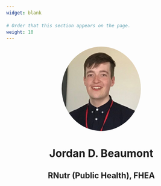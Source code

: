 ```yaml
---
widget: blank

# Order that this section appears on the page.
weight: 10
---
```


<p align="center">
  <img src="https://github.com/JordanDBeaumont/Website/blob/master/content/authors/admin/avatar.jpg?raw=true" style="width:15em;border-radius:50%"/>
</p>

<h1 style="text-align:center">Jordan D. Beaumont</h1>
<h2 style="text-align:center">RNutr (Public Health), FHEA</h2>

</br>

<h1 style="text-align:center">
<a href="mailto:j.beaumont@leedstrinity.ac.uk"><i class="fas fa-envelope" size="5"></i></a>
&nbsp;
<a href="https://twitter.com/JordanDBeaumont"><i class="fab fa-twitter" size="5"></i></a>
&nbsp;
<a href="https://www.linkedin.com/in/jordandbeaumont"><i class="fab fa-linkedin" size="5"></i></a>
&nbsp;
<a href="https://orcid.org/0000-0002-9861-3379"><i class="fab fa-orcid" size="5"></i></a>
&nbsp;
<a href="https://www.researchgate.net/profile/Jordan-Beaumont"><i class="fab fa-researchgate" size="5"></i></a>
&nbsp;
<a href="https://scholar.google.co.uk/citations?user=sIwtMXoAAAAJ"><i class="ai ai-google-scholar" size="5"></i></a>
&nbsp;
<a href="https://research.leedstrinity.ac.uk/en/persons/jordan-beaumont(1f84ce45-c3d0-4d89-a004-583a828896e7).html"><i class="fas fa-university" size="5"></i></a>
&nbsp;
<a href=""><i class="ai ai-cv" size="5"></i></a>
&nbsp;
<a href="/blog/"><i class="fab fa-microblog" size="5"></i></a>
</h1>